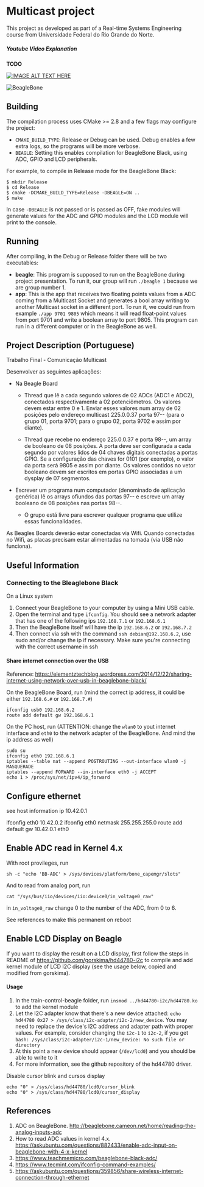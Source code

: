 # Multicast project #

This project as developed as part of a Real-time Systems Engineering course from Universidade Federal do Rio Grande do Norte.

##### Youtube Video Explanation #####
**TODO**

[![IMAGE ALT TEXT HERE](https://img.youtube.com/vi/cfzUDSFr0QY/0.jpg)](https://youtu.be/cfzUDSFr0QY)

![BeagleBone](http://beagleboard.org/static/images/cape-headers.png)

## Building ##

The compilation process uses CMake >= 2.8 and a few flags may configure the project:
- `CMAKE_BUILD_TYPE`: Release or Debug can be used. Debug enables a few extra logs, so the programs will be more verbose.
- `BEAGLE`: Setting this enables compilation for BeagleBone Black, using ADC, GPIO and LCD peripherals.

For example, to compile in Release mode for the BeagleBone Black:

```
$ mkdir Release
$ cd Release
$ cmake -DCMAKE_BUILD_TYPE=Release -DBEAGLE=ON ..
$ make
```

In case `-DBEAGLE` is not passed or is passed as OFF, fake modules will generate values for the ADC and GPIO modules and the LCD module will print to the console.

## Running ##
After compiling, in the Debug or Release folder there will be two executables:
- **beagle**: This program is supposed to run on the BeagleBone during project presentation. To run it, our group will run `./beagle 1` because we are group number 1.
- **app**: This is the app that receives two floating points values from a ADC coming from a Multicast Socket and generates a bool array writing to another Multicast socket in a different port. To run it, we could run from example `./app 9701 9805` which means it will read float-point values from port 9701 and write a boolean array to port 9805. This program can run in a different computer or in the BeagleBone as well.

## Project Description (Portuguese) ##
Trabalho Final - Comunicação Multicast

Desenvolver as seguintes aplicações:

- Na Beagle Board

  - Thread que lê a cada segundo valores de 02 ADCs (ADC1 e ADC2), conectados respectivamente a 02 potenciômetros. Os valores devem estar entre 0 e 1. Enviar esses valores num array de 02 posições pelo endereço multicast 225.0.0.37 porta 97-- (para o grupo 01, porta 9701; para o grupo 02, porta 9702 e assim por diante).

  - Thread que recebe no endereço 225.0.0.37 e porta 98--, um array de booleano de 08 posições. A porta deve ser configurada a cada segundo por valores lidos de 04 chaves digitais conectadas a portas GPIO. Se a configuração das chaves for 0101 (por exemplo), o valor da porta será 9805 e assim por diante. Os valores contidos no vetor booleano devem ser escritos em portas GPIO associadas a um dysplay de 07 segmentos.



- Escrever um programa num computador (denominado de aplicação genérica) lê os arrays ofiundos das portas 97-- e escreve um array booleano de 08 posições nas portas 98--.

  - O grupo está livre para escrever qualquer programa que utilize essas funcionalidades.

As Beagles Boards deverão estar conectadas via Wifi. Quando conectadas no Wifi, as placas precisam estar alimentadas na tomada (via USB não funciona).

## Useful Information ##
### Connecting to the Bleaglebone Black ###
On a Linux system
1. Connect your BeagleBone to your computer by using a Mini USB cable.
2. Open the terminal and type `ifconfig`. You should see a network adapter that has one of the following ips `192.168.7.1` or `192.168.6.1`
3. Then the BeagleBone itself will have the ip `192.168.6.2` or `192.168.7.2`
4. Then connect via ssh with the command `ssh debian@192.168.6.2`, use sudo and/or change the ip if necessary. Make sure you're connecting with the correct username in ssh

#### Share internet connection over the USB ####
Reference: <https://elementztechblog.wordpress.com/2014/12/22/sharing-internet-using-network-over-usb-in-beaglebone-black/>

On the BeagleBone Board, run (mind the correct ip address, it could be either `192.168.6.#` or `192.168.7.#`)
```
ifconfig usb0 192.168.6.2
route add default gw 192.168.6.1
```

On the PC host, run (ATTENTION: change the `wlan0` to yout internet interface and `eth0` to the network adapter of the BeagleBone. And mind the ip address as well)
```
sudo su
ifconfig eth0 192.168.6.1
iptables --table nat --append POSTROUTING --out-interface wlan0 -j MASQUERADE
iptables --append FORWARD --in-interface eth0 -j ACCEPT
echo 1 > /proc/sys/net/ipv4/ip_forward
```

## Configure ethernet ##

see host information ip 10.42.0.1


ifconfig eth0 10.42.0.2
ifconfig eth0 netmask 255.255.255.0
route add default gw 10.42.0.1 eth0


## Enable ADC read in Kernel 4.x ##

With root provileges, run
```
sh -c "echo 'BB-ADC' > /sys/devices/platform/bone_capemgr/slots"
```

And to read from analog port, run
```
cat "/sys/bus/iio/devices/iio:device0/in_voltage0_raw"
```
in `in_voltage0_raw` change 0 to the number of the ADC, from 0 to 6.

See references to make this permanent on reboot
## Enable LCD Display on Beagle ##

If you want to display the result on a LCD display, first follow the steps in README of <https://github.com/gorskima/hd44780-i2c> to compile and add kernel module of LCD I2C display (see the usage below, copied and modified from gorskima).

#### Usage ####
1. In the train-control-beagle folder, run `insmod ../hd44780-i2c/hd44780.ko` to add the kernel module
2. Let the I2C adapter know that there's a new device attached: `echo hd44780 0x27 > /sys/class/i2c-adapter/i2c-2/new_device`. You may need to replace the device's I2C address and adapter path with proper values. For example, consider changing the `i2c-1` to `i2c-2`, if you get `bash: /sys/class/i2c-adapter/i2c-1/new_device: No such file or directory`
3. At this point a new device should appear (`/dev/lcd0`) and you should be able to write to it
4. For more information, see the github repository of the hd44780 driver.

Disable cursor blink and cursos display
```
echo "0" > /sys/class/hd44780/lcd0/cursor_blink
echo "0" > /sys/class/hd44780/lcd0/cursor_display
```

## References ##
1. ADC on BeagleBone. <http://beaglebone.cameon.net/home/reading-the-analog-inputs-adc>
2. How to read ADC values in kernel 4.x. <https://askubuntu.com/questions/882433/enable-adc-input-on-beaglebone-with-4-x-kernel>
3. <https://www.teachmemicro.com/beaglebone-black-adc/>
4. <https://www.tecmint.com/ifconfig-command-examples/>
5. <https://askubuntu.com/questions/359856/share-wireless-internet-connection-through-ethernet>
